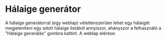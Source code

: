 # Hálaige generátor
A hálaige generátorral (egy weblap) véletlenszerűen lehet egy hálaigét megjeleníteni egy adott hálaige listából annyiszor, ahányszor a felhasználó a "Hálaige generálás" gombra kattint.
A weblap elérése: 
